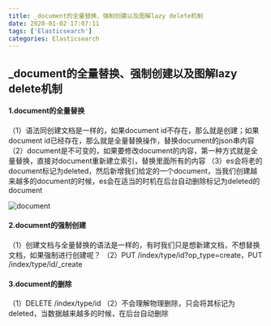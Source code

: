 ```yaml
---
title: _document的全量替换、强制创建以及图解lazy delete机制
date: 2020-01-02 17:07:11
tags: ['Elasticsearch']
categories: Elasticsearch
---
```


## _document的全量替换、强制创建以及图解lazy delete机制

#### 1.document的全量替换

（1）语法同创建文档是一样的，如果document id不存在，那么就是创建；如果document id已经存在，那么就是全量替换操作，替换document的json串内容
（2）document是不可变的，如果要修改document的内容，第一种方式就是全量替换，直接对document重新建立索引，替换里面所有的内容
（3）es会将老的document标记为deleted，然后新增我们给定的一个document，当我们创建越来越多的document的时候，es会在适当的时机在后台自动删除标记为deleted的document

![document](https://img-blog.csdnimg.cn/20200131194059226.png?x-oss-process=image/watermark,type_ZmFuZ3poZW5naGVpdGk,shadow_10,text_aHR0cHM6Ly9ibG9nLmNzZG4ubmV0L3h1OTkwMTI4NjM4,size_16,color_FFFFFF,t_70)

#### 2.document的强制创建

（1）创建文档与全量替换的语法是一样的，有时我们只是想新建文档，不想替换文档，如果强制进行创建呢？
（2）PUT /index/type/id?op_type=create，PUT /index/type/id/_create

#### 3.document的删除

（1）DELETE /index/type/id
（2）不会理解物理删除，只会将其标记为deleted，当数据越来越多的时候，在后台自动删除

